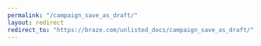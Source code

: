 ```yaml
---
permalink: "/campaign_save_as_draft/"
layout: redirect
redirect_to: "https://braze.com/unlisted_docs/campaign_save_as_draft/"
---
```

